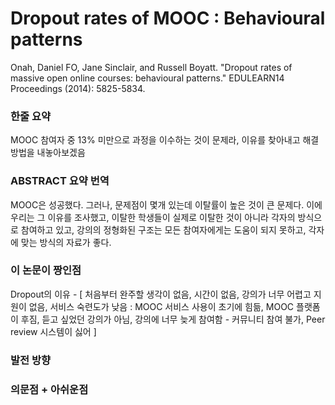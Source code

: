 # Dropout rates of MOOC : Behavioural patterns

Onah, Daniel FO, Jane Sinclair, and Russell Boyatt. "Dropout rates of massive open online courses: behavioural patterns." EDULEARN14 Proceedings (2014): 5825-5834.

### 한줄 요약

MOOC 참여자 중 13% 미만으로 과정을 이수하는 것이 문제라, 이유를 찾아내고 해결 방법을 내놓아보겠음

### ABSTRACT 요약 번역

MOOC은 성공했다. 그러나, 문제점이 몇개 있는데 이탈률이 높은 것이 큰 문제다. 이에 우리는 그 이유를 조사했고, 이탈한 학생들이 실제로 이탈한 것이 아니라 각자의 방식으로 참여하고 있고, 강의의 정형화된 구조는 모든 참여자에게는 도움이 되지 못하고, 각자에 맞는 방식의 자료가 좋다.

### 이 논문이 짱인점

Dropout의 이유 - [ 처음부터 완주할 생각이 없음, 시간이 없음, 강의가 너무 어렵고 지원이 없음, 서비스 숙련도가 낮음 : MOOC 서비스 사용이 초기에 힘듦, MOOC 플랫폼이 후짐, 듣고 싶었던 강의가 아님, 강의에 너무 늦게 참여함 - 커뮤니티 참여 불가, Peer review 시스템이 싫어 ]

### 발전 방향

### 의문점 + 아쉬운점





